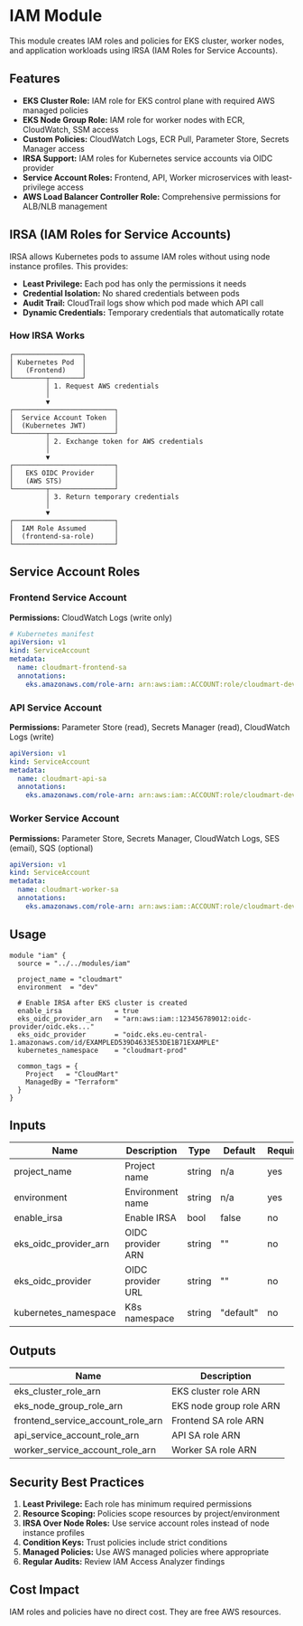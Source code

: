 # IAM Module

This module creates IAM roles and policies for EKS cluster, worker nodes, and application workloads using IRSA (IAM Roles for Service Accounts).

## Features

- **EKS Cluster Role:** IAM role for EKS control plane with required AWS managed policies
- **EKS Node Group Role:** IAM role for worker nodes with ECR, CloudWatch, SSM access
- **Custom Policies:** CloudWatch Logs, ECR Pull, Parameter Store, Secrets Manager access
- **IRSA Support:** IAM roles for Kubernetes service accounts via OIDC provider
- **Service Account Roles:** Frontend, API, Worker microservices with least-privilege access
- **AWS Load Balancer Controller Role:** Comprehensive permissions for ALB/NLB management

## IRSA (IAM Roles for Service Accounts)

IRSA allows Kubernetes pods to assume IAM roles without using node instance profiles. This provides:

- **Least Privilege:** Each pod has only the permissions it needs
- **Credential Isolation:** No shared credentials between pods
- **Audit Trail:** CloudTrail logs show which pod made which API call
- **Dynamic Credentials:** Temporary credentials that automatically rotate

### How IRSA Works
```
┌─────────────────┐
│ Kubernetes Pod  │
│   (Frontend)    │
└────────┬────────┘
         │ 1. Request AWS credentials
         │
         ▼
┌─────────────────────────┐
│  Service Account Token  │
│  (Kubernetes JWT)       │
└────────┬────────────────┘
         │ 2. Exchange token for AWS credentials
         │
         ▼
┌─────────────────────────┐
│   EKS OIDC Provider     │
│   (AWS STS)             │
└────────┬────────────────┘
         │ 3. Return temporary credentials
         │
         ▼
┌─────────────────────────┐
│  IAM Role Assumed       │
│  (frontend-sa-role)     │
└─────────────────────────┘
```

## Service Account Roles

### Frontend Service Account
**Permissions:** CloudWatch Logs (write only)
```yaml
# Kubernetes manifest
apiVersion: v1
kind: ServiceAccount
metadata:
  name: cloudmart-frontend-sa
  annotations:
    eks.amazonaws.com/role-arn: arn:aws:iam::ACCOUNT:role/cloudmart-dev-frontend-sa-role
```

### API Service Account
**Permissions:** Parameter Store (read), Secrets Manager (read), CloudWatch Logs (write)
```yaml
apiVersion: v1
kind: ServiceAccount
metadata:
  name: cloudmart-api-sa
  annotations:
    eks.amazonaws.com/role-arn: arn:aws:iam::ACCOUNT:role/cloudmart-dev-api-sa-role
```

### Worker Service Account
**Permissions:** Parameter Store, Secrets Manager, CloudWatch Logs, SES (email), SQS (optional)
```yaml
apiVersion: v1
kind: ServiceAccount
metadata:
  name: cloudmart-worker-sa
  annotations:
    eks.amazonaws.com/role-arn: arn:aws:iam::ACCOUNT:role/cloudmart-dev-worker-sa-role
```

## Usage
```hcl
module "iam" {
  source = "../../modules/iam"

  project_name = "cloudmart"
  environment  = "dev"

  # Enable IRSA after EKS cluster is created
  enable_irsa             = true
  eks_oidc_provider_arn   = "arn:aws:iam::123456789012:oidc-provider/oidc.eks..."
  eks_oidc_provider       = "oidc.eks.eu-central-1.amazonaws.com/id/EXAMPLED539D4633E53DE1B71EXAMPLE"
  kubernetes_namespace    = "cloudmart-prod"

  common_tags = {
    Project   = "CloudMart"
    ManagedBy = "Terraform"
  }
}
```

## Inputs

| Name | Description | Type | Default | Required |
|------|-------------|------|---------|----------|
| project_name | Project name | string | n/a | yes |
| environment | Environment name | string | n/a | yes |
| enable_irsa | Enable IRSA | bool | false | no |
| eks_oidc_provider_arn | OIDC provider ARN | string | "" | no |
| eks_oidc_provider | OIDC provider URL | string | "" | no |
| kubernetes_namespace | K8s namespace | string | "default" | no |

## Outputs

| Name | Description |
|------|-------------|
| eks_cluster_role_arn | EKS cluster role ARN |
| eks_node_group_role_arn | EKS node group role ARN |
| frontend_service_account_role_arn | Frontend SA role ARN |
| api_service_account_role_arn | API SA role ARN |
| worker_service_account_role_arn | Worker SA role ARN |

## Security Best Practices

1. **Least Privilege:** Each role has minimum required permissions
2. **Resource Scoping:** Policies scope resources by project/environment
3. **IRSA Over Node Roles:** Use service account roles instead of node instance profiles
4. **Condition Keys:** Trust policies include strict conditions
5. **Managed Policies:** Use AWS managed policies where appropriate
6. **Regular Audits:** Review IAM Access Analyzer findings

## Cost Impact

IAM roles and policies have no direct cost. They are free AWS resources.